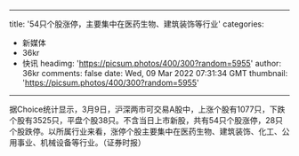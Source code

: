 
---
title: '54只个股涨停，主要集中在医药生物、建筑装饰等行业'
categories: 
 - 新媒体
 - 36kr
 - 快讯
headimg: 'https://picsum.photos/400/300?random=5955'
author: 36kr
comments: false
date: Wed, 09 Mar 2022 07:31:34 GMT
thumbnail: 'https://picsum.photos/400/300?random=5955'
---

<div>   
据Choice统计显示，3月9日，沪深两市可交易A股中，上涨个股有1077只，下跌个股有3525只，平盘个股38只。不含当日上市新股，共有54只个股涨停，28只个股跌停。以所属行业来看，涨停个股主要集中在医药生物、建筑装饰、化工、公用事业、机械设备等行业。（证券时报）  
</div>
            